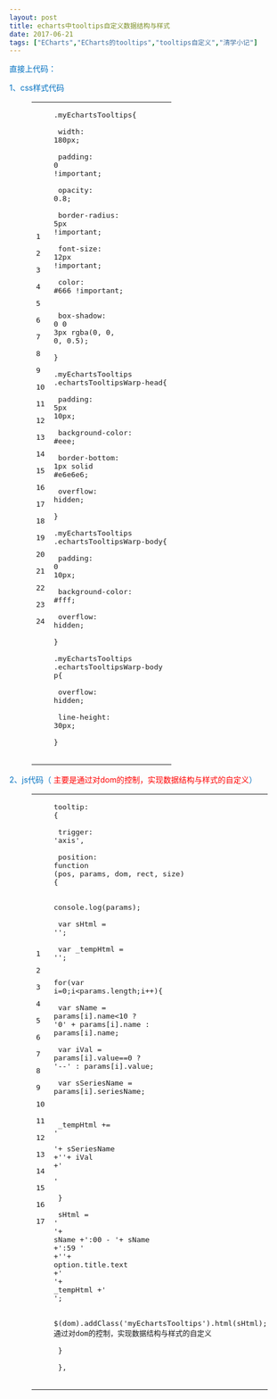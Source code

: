 ```yaml
---
layout: post
title: echarts中tooltips自定义数据结构与样式
date: 2017-06-21
tags: ["ECharts","ECharts的tooltips","tooltips自定义","清学小记"]
---
```


<!-- build time:Sat Jun 23 2018 12:05:15 GMT+0800 (中国标准时间) --><font color="#0070c0">直接上代码：</font>  
<font color="#0070c0">1、css样式代码</font><figure class="highlight css"><table><tr><td class="gutter"><pre><span class="line">1</span>  
<span class="line">2</span>  
<span class="line">3</span>  
<span class="line">4</span>  
<span class="line">5</span>  
<span class="line">6</span>  
<span class="line">7</span>  
<span class="line">8</span>  
<span class="line">9</span>  
<span class="line">10</span>  
<span class="line">11</span>  
<span class="line">12</span>  
<span class="line">13</span>  
<span class="line">14</span>  
<span class="line">15</span>  
<span class="line">16</span>  
<span class="line">17</span>  
<span class="line">18</span>  
<span class="line">19</span>  
<span class="line">20</span>  
<span class="line">21</span>  
<span class="line">22</span>  
<span class="line">23</span>  
<span class="line">24</span>  
</pre></td><td class="code"><pre><span class="line"><span class="selector-class">.myEchartsTooltips</span>&#123;</span>  
<span class="line">  <span class="attribute">width</span>: <span class="number">180px</span>;</span>  
<span class="line">  <span class="attribute">padding</span>: <span class="number">0</span> <span class="meta">!important</span>;</span>  
<span class="line">  <span class="attribute">opacity</span>: <span class="number">0.8</span>;</span>  
<span class="line">  <span class="attribute">border-radius</span>: <span class="number">5px</span> <span class="meta">!important</span>;</span>  
<span class="line">  <span class="attribute">font-size</span>: <span class="number">12px</span> <span class="meta">!important</span>;</span>  
<span class="line">  <span class="attribute">color</span>: <span class="number">#666</span> <span class="meta">!important</span>; </span>  
<span class="line">  <span class="attribute">box-shadow</span>: <span class="number">0</span> <span class="number">0</span> <span class="number">3px</span> <span class="built_in">rgba</span>(0, 0, 0, 0.5);</span>  
<span class="line">&#125;</span>  
<span class="line"><span class="selector-class">.myEchartsTooltips</span> <span class="selector-class">.echartsTooltipsWarp-head</span>&#123;</span>  
<span class="line">  <span class="attribute">padding</span>: <span class="number">5px</span> <span class="number">10px</span>;</span>  
<span class="line">  <span class="attribute">background-color</span>: <span class="number">#eee</span>;</span>  
<span class="line">  <span class="attribute">border-bottom</span>: <span class="number">1px</span> solid <span class="number">#e6e6e6</span>;</span>  
<span class="line">  <span class="attribute">overflow</span>: hidden;</span>  
<span class="line">&#125;</span>  
<span class="line"><span class="selector-class">.myEchartsTooltips</span> <span class="selector-class">.echartsTooltipsWarp-body</span>&#123;</span>  
<span class="line">  <span class="attribute">padding</span>: <span class="number">0</span> <span class="number">10px</span>;</span>  
<span class="line">  <span class="attribute">background-color</span>: <span class="number">#fff</span>;</span>  
<span class="line">  <span class="attribute">overflow</span>: hidden;</span>  
<span class="line">&#125;</span>  
<span class="line"><span class="selector-class">.myEchartsTooltips</span> <span class="selector-class">.echartsTooltipsWarp-body</span> <span class="selector-tag">p</span>&#123;</span>  
<span class="line">  <span class="attribute">overflow</span>: hidden;</span>  
<span class="line">  <span class="attribute">line-height</span>: <span class="number">30px</span>;</span>  
<span class="line">&#125;</span>  
</pre></td></tr></table></figure><font color="#0070c0">2、js代码（ <font color="red">主要是通过对dom的控制，实现数据结构与样式的自定义</font>）</font><figure class="highlight js"><table><tr><td class="gutter"><pre><span class="line">1</span>  
<span class="line">2</span>  
<span class="line">3</span>  
<span class="line">4</span>  
<span class="line">5</span>  
<span class="line">6</span>  
<span class="line">7</span>  
<span class="line">8</span>  
<span class="line">9</span>  
<span class="line">10</span>  
<span class="line">11</span>  
<span class="line">12</span>  
<span class="line">13</span>  
<span class="line">14</span>  
<span class="line">15</span>  
<span class="line">16</span>  
<span class="line">17</span>  
</pre></td><td class="code"><pre><span class="line">tooltip: &#123;</span>  
<span class="line">                trigger: <span class="string">'axis'</span>,</span>  
<span class="line">                position: <span class="function"><span class="keyword">function</span> (<span class="params">pos, params, dom, rect, size</span>) </span>&#123;</span>  
<span class="line">                    <span class="built_in">console</span>.log(params);</span>  
<span class="line">                    <span class="keyword">var</span> sHtml = <span class="string">''</span>;</span>  
<span class="line">                    <span class="keyword">var</span> _tempHtml = <span class="string">''</span>;</span>  
<span class="line">                    <span class="keyword">for</span>(<span class="keyword">var</span> i=<span class="number">0</span>;i<params.length;i++)&#123;</span>  
<span class="line">                        <span class="keyword">var</span> sName = params[i].name<<span class="number">10</span> ? <span class="string">'0'</span> + params[i].name : params[i].name;</span>  
<span class="line">                        <span class="keyword">var</span> iVal = params[i].value==<span class="number">0</span> ? <span class="string">'--'</span> : params[i].value;</span>  
<span class="line">                        <span class="keyword">var</span> sSeriesName = params[i].seriesName;</span>  
<span class="line"></span>  
<span class="line">                        _tempHtml += <span class="string">'<p><span class="pull-left">'</span>+ sSeriesName +<span class="string">'</span><span class="pull-right">'</span>+ iVal +<span class="string">'</span></p>'</span></span>  
<span class="line">                    &#125;</span>  
<span class="line">                    sHtml = <span class="string">'<div class="echartsTooltipsWarp-head"><span class="pull-left">'</span>+ sName +<span class="string">':00 - '</span>+ sName +<span class="string">':59 '</span> +<span class="string">'</span><span class="pull-right">'</span>+ option.title.text +<span class="string">'</span></div><div class="echartsTooltipsWarp-body">'</span>+ _tempHtml +<span class="string">'</div>'</span>;</span>  
<span class="line">                    $(dom).addClass(<span class="string">'myEchartsTooltips'</span>).html(sHtml);<span class="comment">// 通过对dom的控制，实现数据结构与样式的自定义</span></span>  
<span class="line">                &#125;</span>  
<span class="line">            &#125;,</span>  
</pre></td></tr></table></figure><!-- rebuild by neat -->